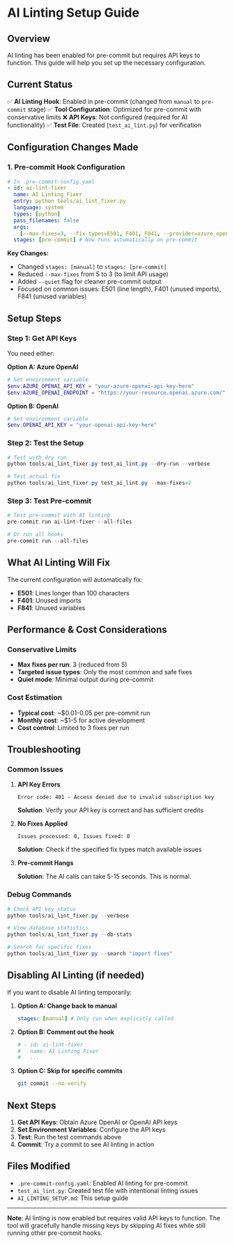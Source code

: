 # AI Linting Setup Guide

## Overview

AI linting has been enabled for pre-commit but requires API keys to function. This guide will help
you set up the necessary configuration.

## Current Status

✅ **AI Linting Hook**: Enabled in pre-commit (changed from `manual` to `pre-commit` stage) ✅
**Tool Configuration**: Optimized for pre-commit with conservative limits ❌ **API Keys**: Not
configured (required for AI functionality) ✅ **Test File**: Created (`test_ai_lint.py`) for
verification

## Configuration Changes Made

### 1. Pre-commit Hook Configuration

```yaml
# In .pre-commit-config.yaml
- id: ai-lint-fixer
  name: AI Linting Fixer
  entry: python tools/ai_lint_fixer.py
  language: system
  types: [python]
  pass_filenames: false
  args:
    [--max-fixes=3, --fix-types=E501, F401, F841, --provider=azure_openai, --model=gpt-4.1, --quiet]
  stages: [pre-commit] # Now runs automatically on pre-commit
```

**Key Changes:**

- Changed `stages: [manual]` to `stages: [pre-commit]`
- Reduced `--max-fixes` from 5 to 3 (to limit API usage)
- Added `--quiet` flag for cleaner pre-commit output
- Focused on common issues: E501 (line length), F401 (unused imports), F841 (unused variables)

## Setup Steps

### Step 1: Get API Keys

You need either:

**Option A: Azure OpenAI**

```powershell
# Set environment variable
$env:AZURE_OPENAI_API_KEY = "your-azure-openai-api-key-here"
$env:AZURE_OPENAI_ENDPOINT = "https://your-resource.openai.azure.com/"
```

**Option B: OpenAI**

```powershell
# Set environment variable
$env:OPENAI_API_KEY = "your-openai-api-key-here"
```

### Step 2: Test the Setup

```powershell
# Test with dry run
python tools/ai_lint_fixer.py test_ai_lint.py --dry-run --verbose

# Test actual fix
python tools/ai_lint_fixer.py test_ai_lint.py --max-fixes=2
```

### Step 3: Test Pre-commit

```powershell
# Test pre-commit with AI linting
pre-commit run ai-lint-fixer --all-files

# Or run all hooks
pre-commit run --all-files
```

## What AI Linting Will Fix

The current configuration will automatically fix:

- **E501**: Lines longer than 100 characters
- **F401**: Unused imports
- **F841**: Unused variables

## Performance & Cost Considerations

### Conservative Limits

- **Max fixes per run**: 3 (reduced from 5)
- **Targeted issue types**: Only the most common and safe fixes
- **Quiet mode**: Minimal output during pre-commit

### Cost Estimation

- **Typical cost**: ~$0.01-0.05 per pre-commit run
- **Monthly cost**: ~$1-5 for active development
- **Cost control**: Limited to 3 fixes per run

## Troubleshooting

### Common Issues

1. **API Key Errors**

   ```
   Error code: 401 - Access denied due to invalid subscription key
   ```

   **Solution**: Verify your API key is correct and has sufficient credits

1. **No Fixes Applied**

   ```
   Issues processed: 0, Issues fixed: 0
   ```

   **Solution**: Check if the specified fix types match available issues

1. **Pre-commit Hangs**

   **Solution**: The AI calls can take 5-15 seconds. This is normal.

### Debug Commands

```powershell
# Check API key status
python tools/ai_lint_fixer.py --verbose

# View database statistics
python tools/ai_lint_fixer.py --db-stats

# Search for specific fixes
python tools/ai_lint_fixer.py --search "import fixes"
```

## Disabling AI Linting (if needed)

If you want to disable AI linting temporarily:

1. **Option A: Change back to manual**

   ```yaml
   stages: [manual] # Only run when explicitly called
   ```

1. **Option B: Comment out the hook**

   ```yaml
   # - id: ai-lint-fixer
   #   name: AI Linting Fixer
   #   ...
   ```

1. **Option C: Skip for specific commits**

   ```bash
   git commit --no-verify
   ```

## Next Steps

1. **Get API Keys**: Obtain Azure OpenAI or OpenAI API keys
2. **Set Environment Variables**: Configure the API keys
3. **Test**: Run the test commands above
4. **Commit**: Try a commit to see AI linting in action

## Files Modified

- `.pre-commit-config.yaml`: Enabled AI linting for pre-commit
- `test_ai_lint.py`: Created test file with intentional linting issues
- `AI_LINTING_SETUP.md`: This setup guide

---

**Note**: AI linting is now enabled but requires valid API keys to function. The tool will
gracefully handle missing keys by skipping AI fixes while still running other pre-commit hooks.
